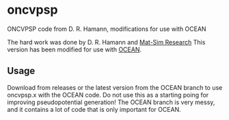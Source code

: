 # oncvpsp
ONCVPSP code from D. R. Hamann, modifications for use with OCEAN

The hard work was done by D. R. Hamann and [Mat-Sim Research](http://www.mat-simresearch.com)
This version has been modified for use with [OCEAN](www.ocean-code.com). 

## Usage
Download from releases or the latest version from the OCEAN branch to use oncvpsp.x with the OCEAN code. Do not use this as a starting poing for improving pseudopotential generation! The OCEAN branch is very messy, and it contains a lot of code that is only important for OCEAN. 
